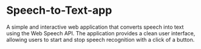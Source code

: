 # Speech-to-Text-app
A simple and interactive web application that converts speech into text using the Web Speech API. The application provides a clean user interface, allowing users to start and stop speech recognition with a click of a button.

